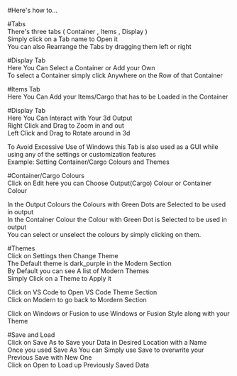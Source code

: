 #Here's how to...  

#Tabs  
There's three tabs ( Container , Items , Display )  
Simply click on a Tab name to Open it  
You can also Rearrange the Tabs by dragging them left or right  

#Display Tab  
Here You Can Select a Container or Add your Own  
To select a Container simply click Anywhere on the Row of that Container  

#Items Tab   
Here You Can Add your Items/Cargo that has to be Loaded in the Container  

#Display Tab  
Here You Can Interact with Your 3d Output  
Right Click and Drag to Zoom in and out  
Left Click and Drag to Rotate around in 3d  

To Avoid Excessive Use of Windows this Tab is also used as a GUI while using any of the settings or customization features  
Example: Setting Container/Cargo Colours and Themes  

#Container/Cargo Colours  
Click on Edit here you can Choose Output(Cargo) Colour or Container Colour  

In the Output Colours the Colours with Green Dots are Selected to be used in output  
In the Container Colour the Colour with Green Dot is Selected to be used in output  
You can select or unselect the colours by simply clicking on them.  

#Themes  
Click on Settings then Change Theme  
The Default theme is dark_purple in the Modern Section   
By Default you can see A list of Modern Themes  
Simply Click on a Theme to Apply it  

Click on VS Code to Open VS Code Theme Section  
Click on Modern to go back to Mordern Section  

Click on Windows or Fusion to use Windows or Fusion Style along with your Theme  

#Save and Load  
Click on Save As to Save your Data in Desired Location with a Name  
Once you used Save As You can Simply use Save to overwrite your Previous Save with New One  
Click on Open to Load up Previously Saved Data 

